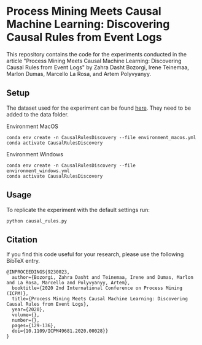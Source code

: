 # Process Mining Meets Causal Machine Learning: Discovering Causal Rules from Event Logs

This repository contains the code for the experiments conducted in the article
"Process Mining Meets Causal Machine Learning: Discovering Causal Rules from Event Logs"
by Zahra Dasht Bozorgi, Irene Teinemaa, Marlon Dumas, Marcello La Rosa, and Artem Polyvyanyy.

## Setup

The dataset used for the experiment can be found [here](https://www.dropbox.com/sh/9agus6uvwp4plgh/AADe8ZXJipFQf_7x13osu9vza?dl=0).
They need to be added to the data folder.

Environment MacOS
```shell
conda env create -n CausalRulesDiscovery --file environment_macos.yml
conda activate CausalRulesDiscovery
```

Environment Windows
```shell
conda env create -n CausalRulesDiscovery --file environment_windows.yml
conda activate CausalRulesDiscovery
```


## Usage
To replicate the experiment with the default settings run:

```shell
python causal_rules.py
```

## Citation

If you find this code useful for your research, please use the following BibTeX entry.

```
@INPROCEEDINGS{9230023,
  author={Bozorgi, Zahra Dasht and Teinemaa, Irene and Dumas, Marlon and La Rosa, Marcello and Polyvyanyy, Artem},
  booktitle={2020 2nd International Conference on Process Mining (ICPM)}, 
  title={Process Mining Meets Causal Machine Learning: Discovering Causal Rules from Event Logs}, 
  year={2020},
  volume={},
  number={},
  pages={129-136},
  doi={10.1109/ICPM49681.2020.00028}}
}
```